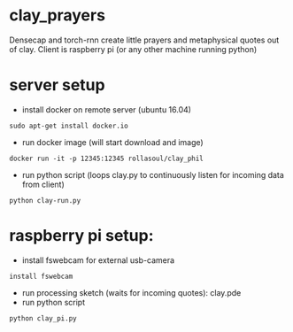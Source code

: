 # clay_prayers
Densecap and torch-rnn create little prayers and metaphysical quotes out of clay. Client is raspberry pi (or any other machine running python)


# server setup

- install docker on remote server (ubuntu 16.04)
```
sudo apt-get install docker.io
```

- run docker image (will start download and image)
```
docker run -it -p 12345:12345 rollasoul/clay_phil
```

- run python script (loops clay.py to continuously listen for incoming data from client)
```
python clay-run.py
```

# raspberry pi setup:

- install fswebcam for external usb-camera
```
install fswebcam
```
- run processing sketch (waits for incoming quotes): clay.pde
- run python script
```
python clay_pi.py
```
